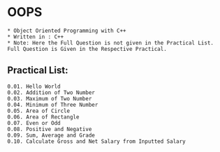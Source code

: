 # OOPS
	* Object Oriented Programming with C++
	* Written in : C++
	* Note: Here the Full Question is not given in the Practical List. Full Question is Given in the Respective Practical.

## Practical List:
	0.01. Hello World
	0.02. Addition of Two Number
	0.03. Maximum of Two Number
	0.04. Minimum of Three Number
	0.05. Area of Circle
	0.06. Area of Rectangle
	0.07. Even or Odd
	0.08. Positive and Negative
	0.09. Sum, Average and Grade
	0.10. Calculate Gross and Net Salary from Inputted Salary
